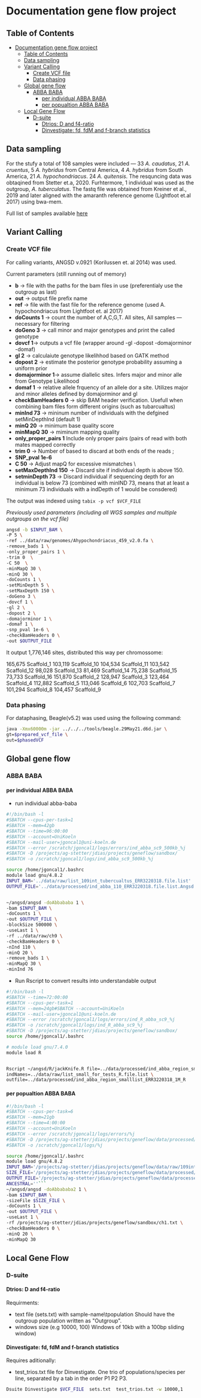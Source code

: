 # Documentation gene flow project

## Table of Contents

- [Documentation gene flow project](#documentation-gene-flow-project)
  - [Table of Contents](#table-of-contents)
  - [Data sampling](#data-sampling)
  - [Variant Calling](#variant-calling)
    - [Create VCF file](#create-vcf-file)
    - [Data phasing](#data-phasing)
  - [Global gene flow](#global-gene-flow)
    - [ABBA BABA](#abba-baba)
      - [per individual ABBA BABA](#per-individual-abba-baba)
      - [per popualtion ABBA BABA](#per-popualtion-abba-baba)
  - [Local Gene Flow](#local-gene-flow)
    - [D-suite](#d-suite)
      - [Dtrios: D and f4-ratio](#dtrios-d-and-f4-ratio)
      - [Dinvestigate: fd, fdM and f-branch statistics](#dinvestigate-fd-fdm-and-f-branch-statistics)



## Data sampling

For the stufy a total of 108 samples were included — 33 *A. caudatus*, 21 *A. cruentus*, 5 *A. hybridus* from Central America, 4 *A. hybridus* from South America, 21 *A. hypochondriacus*. 24 *A. quitensis*. The resquncing data was obtaqined from Stetter et.a, 2020. Furhtermore, 1 individual was used as the outgroup, *A. tuberculatus*. The fastq file was obtained from Kreiner et al., 2019 and later aligned with the amaranth reference genome (Lightfoot et.al 2017) using bwa-mem.

Full list of samples available [here](https://docs.google.com/spreadsheets/d/1c-KKXu28MmEhc_AtrKWpN_J8-6mtg-mLBQvmc0PgugE/edit?usp=sharing)


## Variant Calling

### Create VCF file

For calling variants, ANGSD v.0921 (Korilussen et. al 2014) was used.

Current parameters (still running out of memory)

- **b** -> file with the paths for the bam files in use (preferentialy use the outgroup as last)
- **out** -> output file prefix name
- **ref** -> file with the fast file for the reference  genome (used A. hypochondriacus from Lightfoot et. al 2017)
- **doCounts 1** -> count the number of A,C,G,T. All sites, All samples — necessary for filtering 
- **doGeno 3** -> call minor and major genotypes and print the called genotype 
- **dovcf 1**-> outputs a vcf file (wrapper around -gl -dopost -domajorminor -domaf)
- **gl 2** -> calculaiute genotype likelihhod based on GATK method 
- **dopost 2**  -> estimate the posterior genotype probability assuming a uniform prior 
- **domajorminor 1**-> assume diallelic sites. Infers major and minor alle from Genotype Likelihood 
- **domaf 1**  -> relative allele frquency of an allele dor a site. Utilizes major and minor alleles defined by domajorminor and gl
- **checkBamHeaders 0** -> skip BAM header verification. Usefull when combining bam files form different origins (such as tubarcualtus)
- **minInd 73** -> mininum number of individuals with the defgined setMinDepthInd (default 1) 
- **minQ 20** -> minimum base quality score 
- **minMapQ 30** -> miminum mapping quality 
- **only_proper_pairs 1** Include only proper pairs (pairs of read with both mates mapped correctly
- **trim 0**  -> Number of based to discard at both ends of the reads ;
- **SNP_pval 1e-6** 
- **C 50** -> Adjust mapQ for excessive mismatches \
- **setMaxDepthInd 150** -> Discard site if individual depth is above 150.
- **setminDepth 73** -> Discard individual if sequencing depth for an individual is below 73 (combined with minIND 73, means that at least a minimum 73 individuals with a indDepth of 1 would be consdered)

The output was indexed using ```tabix -p vcf $VCF_FILE```


*Previously used parameters (including all WGS samples and multiple outgroups on the vcf file)*

```bash
angsd -b $INPUT_BAM \
-P 5 \
-ref ../data/raw/genomes/Ahypochondriacus_459_v2.0.fa \
-remove_bads 1 \
-only_proper_pairs 1 \
-trim 0  \
-C 50  \
-minMapQ 30 \
-minQ 30 \
-doCounts 1 \
-setMinDepth 5 \
-setMaxDepth 150 \
-doGeno 3 \
-dovcf 1 \
-gl 2 \
-dopost 2 \
-domajorminor 1 \
-domaf 1 \
-snp_pval 1e-6 \
-checkBamHeaders 0 \
-out $OUTPUT_FILE
```

It output 1,776,146 sites, distributed this way per chromossome:

 165,675 Scaffold_1
 103,119 Scaffold_10
 104,534 Scaffold_11
 103,542 Scaffold_12
  98,028 Scaffold_13
  81,469 Scaffold_14
  75,238 Scaffold_15
  73,733 Scaffold_16
 151,870 Scaffold_2
 128,947 Scaffold_3
 123,464 Scaffold_4
 112,882 Scaffold_5
 113,046 Scaffold_6
 102,703 Scaffold_7
 101,294 Scaffold_8
 104,457 Scaffold_9


### Data phasing

For dataphasing, Beagle(v5.2) was used using the following command:

```bash
java -Xmx60000m -jar ../../../tools/beagle.29May21.d6d.jar \
gt=$prepared_vcf_file \
out=$phasedVCF  
```


## Global gene flow

### ABBA BABA

#### per individual ABBA BABA

- run individual abba-baba


```bash
#!/bin/bash -l
#SBATCH --cpus-per-task=1
#SBATCH --mem=42gb
#SBATCH --time=96:00:00
#SBATCH --account=UniKoeln
#SBATCH --mail-user=jgoncal1@uni-koeln.de
#SBATCH --error /scratch/jgoncal1/logs/errors/ind_abba_sc9_500kb_%j
#SBATCH -D /projects/ag-stetter/jdias/projects/geneflow/sandbox/
#SBATCH -o /scratch/jgoncal1/logs/ind_abba_sc9_500kb_%j

source /home/jgoncal1/.bashrc
module load gnu/4.8.2
INPUT_BAM='../data/raw/list_109int_tubercualtus_ERR3220318.file.list'
OUTPUT_FILE='../data/processed/ind_abba_110_ERR3220318.file.list.Angsd'


~/angsd/angsd -doAbbababa 1 \
-bam $INPUT_BAM \
-doCounts 1 \
-out $OUTPUT_FILE \
-blockSize 500000 \
-useLast 1 \
-rf ../data/raw/ch9 \
-checkBamHeaders 0 \
-nInd 110 \
-minQ 20 \
-remove_bads 1 \
-minMapQ 30 \
-minInd 76 
```


- Run Rscript to convert results  into understandable output

``` bash
#!/bin/bash -l
#SBATCH --time=72:00:00
#SBATCH --cpus-per-task=1
#SBATCH --mem=24gb#SBATCH --account=UniKoeln
#SBATCH --mail-user=jgoncal1@uni-koeln.de
#SBATCH --error /scratch/jgoncal1/logs/errors/ind_R_abba_sc9_%j
#SBATCH -o /scratch/jgoncal1/logs/ind_R_abba_sc9_%j
#SBATCH -D /projects/ag-stetter/jdias/projects/geneflow/sandbox/
source /home/jgoncal1/.bashrc

# module load gnu/7.4.0
module load R


Rscript ~/angsd/R/jackKnife.R file=../data/processed/ind_abba_region_smalllist_ERR3220318_1M.file.list.Angsd.abbababa \
indNames=../data/raw/list_small_for_tests_R.file.list \
outfile=../data/processed/ind_abba_region_smalllist_ERR3220318_1M_R
```





#### per popualtion ABBA BABA

```bash
#!/bin/bash -l
#SBATCH --cpus-per-task=6
#SBATCH --mem=21gb
#SBATCH --time=4:00:00
#SBATCH --account=UniKoeln
#SBATCH --error /scratch/jgoncal1/logs/errors/%j
#SBATCH -D /projects/ag-stetter/jdias/projects/geneflow/data/processed/
#SBATCH -o /scratch/jgoncal1/logs/%j

source /home/jgoncal1/.bashrc
module load gnu/4.8.2
INPUT_BAM='/projects/ag-stetter/jdias/projects/geneflow/data/raw/109int_tubercualtus_ERR3220406.file.list'
SIZE_FILE='/projects/ag-stetter/jdias/projects/geneflow/data/processed/size_cau_cru_hybCA_hybSA_hyp_qui.size'
OUTPUT_FILE='/projects/ag-stetter/jdias/projects/geneflow/data/processed/109int_tubercualtus_ERR3220406'
ANCESTRAL=''```
~/angsd/angsd -doAbbababa2 1 \
-bam $INPUT_BAM \
-sizeFile $SIZE_FILE \
-doCounts 1 \
-out $OUTPUT_FILE \
-useLast 1 \
-rf /projects/ag-stetter/jdias/projects/geneflow/sandbox/ch1.txt \
-checkBamHeaders 0 \
-minQ 20 \
-minMapQ 30
```

## Local Gene Flow

### D-suite

#### Dtrios: D and f4-ratio

Requirments:

- text file (sets.txt) with sample-name\tpopulation
Should have the outgroup population written as "Outgroup".
- windows size (e.g 10000, 100) Windows of 10kb with a 100bp sliding window)

#### Dinvestigate: fd, fdM and f-branch statistics

Requires aditionally:
- test_trios.txt file for Dinvestigate. One trio of populations/species per line, separated by a tab in the order P1 P2 P3.


```bash
Dsuite Dinvestigate $VCF_FILE  sets.txt  test_trios.txt -w 10000,1
```
